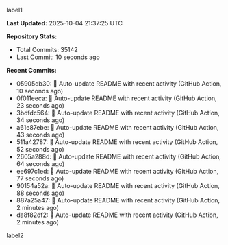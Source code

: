 
label1 
<!-- ACTIVITY_START -->
**Last Updated:** 2025-10-04 21:37:25 UTC

**Repository Stats:**
- Total Commits: 35142
- Last Commit: 10 seconds ago

**Recent Commits:**
- 05905db30: 🤖 Auto-update README with recent activity (GitHub Action, 10 seconds ago)
- 0f011eeca: 🤖 Auto-update README with recent activity (GitHub Action, 23 seconds ago)
- 3bdfdc564: 🤖 Auto-update README with recent activity (GitHub Action, 34 seconds ago)
- a61e87ebe: 🤖 Auto-update README with recent activity (GitHub Action, 43 seconds ago)
- 511a42787: 🤖 Auto-update README with recent activity (GitHub Action, 52 seconds ago)
- 2605a288d: 🤖 Auto-update README with recent activity (GitHub Action, 64 seconds ago)
- ee697c1ed: 🤖 Auto-update README with recent activity (GitHub Action, 77 seconds ago)
- 90154a52a: 🤖 Auto-update README with recent activity (GitHub Action, 88 seconds ago)
- 887a25a47: 🤖 Auto-update README with recent activity (GitHub Action, 2 minutes ago)
- da8f82df2: 🤖 Auto-update README with recent activity (GitHub Action, 2 minutes ago)
<!-- ACTIVITY_END -->

label2
